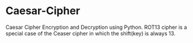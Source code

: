 # Caesar-Cipher
Caesar Cipher Encryption and Decryption using Python.
ROT13 cipher is a special case of the Ceaser cipher in which the shift(key) is always 13.
